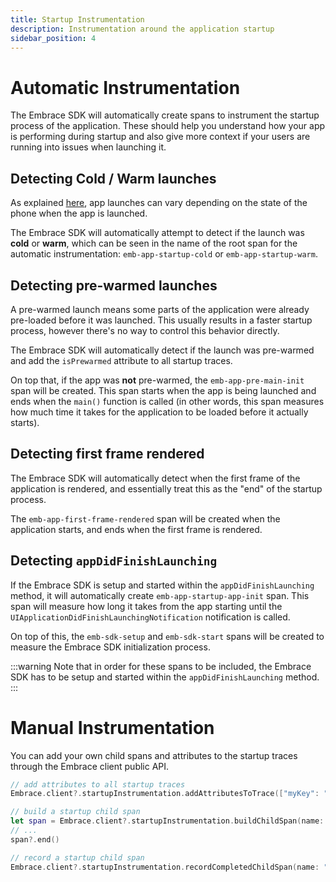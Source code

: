 ```yaml
---
title: Startup Instrumentation
description: Instrumentation around the application startup
sidebar_position: 4
---
```


# Automatic Instrumentation

The Embrace SDK will automatically create spans to instrument the startup process of the application. These should help you understand how your app is performing during startup and also give more context if your users are running into issues when launching it.

## Detecting Cold / Warm launches

As explained [here](https://developer.apple.com/documentation/xcode/reducing-your-app-s-launch-time#Understand-cold-and-warm-launch), app launches can vary depending on the state of the phone when the app is launched.

The Embrace SDK will automatically attempt to detect if the launch was **cold** or **warm**, which can be seen in the name of the root span for the automatic instrumentation: `emb-app-startup-cold` or `emb-app-startup-warm`.

## Detecting pre-warmed launches

A pre-warmed launch means some parts of the application were already pre-loaded before it was launched. This usually results in a faster startup process, however there's no way to control this behavior directly.

The Embrace SDK will automatically detect if the launch was pre-warmed and add the `isPrewarmed` attribute to all startup traces.

On top that, if the app was **not** pre-warmed, the `emb-app-pre-main-init` span will be created. This span starts when the app is being launched and ends when the `main()` function is called (in other words, this span measures how much time it takes for the application to be loaded before it actually starts).

## Detecting first frame rendered

The Embrace SDK will automatically detect when the first frame of the application is rendered, and essentially treat this as the "end" of the startup process.

The `emb-app-first-frame-rendered` span will be created when the application starts, and ends when the first frame is rendered.

## Detecting `appDidFinishLaunching`

If the Embrace SDK is setup and started within the `appDidFinishLaunching` method, it will automatically create `emb-app-startup-app-init` span. This span will measure how long it takes from the app starting until the `UIApplicationDidFinishLaunchingNotification` notification is called.

On top of this, the `emb-sdk-setup` and `emb-sdk-start` spans will be created to measure the Embrace SDK initialization process.

:::warning
Note that in order for these spans to be included, the Embrace SDK has to be setup and started within the `appDidFinishLaunching` method. 
:::

# Manual Instrumentation

You can add your own child spans and attributes to the startup traces through the Embrace client public API.

```swift
// add attributes to all startup traces
Embrace.client?.startupInstrumentation.addAttributesToTrace(["myKey": "myValue"])

// build a startup child span
let span = Embrace.client?.startupInstrumentation.buildChildSpan(name: "mySpan")?.startSpan()
// ...
span?.end()

// record a startup child span
Embrace.client?.startupInstrumentation.recordCompletedChildSpan(name: "myOtherSpan", startTime: someStartTime, endTime: someEndTime)
```
